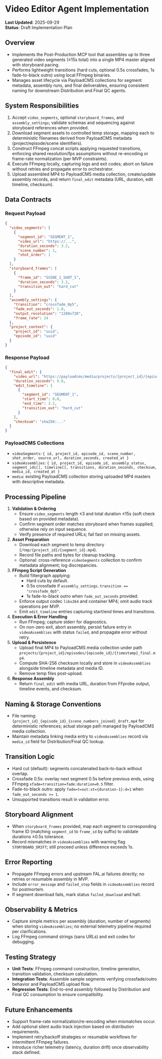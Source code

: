 # Video Editor Agent Implementation

**Last Updated**: 2025-09-29  
**Status**: Draft Implementation Plan

## Overview
- Implements the Post-Production MCP tool that assembles up to three generated video segments (≤15s total) into a single MP4 master aligned with storyboard pacing.
- Performs lightweight transitions (hard cuts, optional 0.5s crossfades, 1s fade-to-black outro) using local FFmpeg binaries.
- Manages asset lifecycle via PayloadCMS collections for segment metadata, assembly runs, and final deliverables, ensuring consistent naming for downstream Distribution and Final QC agents.

## System Responsibilities
1. Accept `video_segments`, optional `storyboard_frames`, and `assembly_settings`; validate schemas and sequencing against storyboard references when provided.
2. Download segment assets to controlled temp storage, mapping each to deterministic filenames derived from PayloadCMS metadata (project/episode/scene identifiers).
3. Construct FFmpeg concat scripts applying requested transitions, enforcing shared resolution/fps assumptions without re-encoding or frame-rate normalization (per MVP constraints).
4. Execute FFmpeg locally, capturing logs and exit codes; abort on failure without retries and propagate error to orchestrator.
5. Upload assembled MP4 to PayloadCMS media collection, create/update assembly records, and return `final_edit` metadata (URL, duration, edit timeline, checksum).

## Data Contracts
### Request Payload
```json
{
  "video_segments": [
    {
      "segment_id": "SEGMENT_1",
      "video_url": "https://...",
      "duration_seconds": 3.2,
      "scene_number": 1,
      "shot_order": 1
    }
  ],
  "storyboard_frames": [
    {
      "frame_id": "SCENE_1_SHOT_1",
      "duration_seconds": 3.2,
      "transition_out": "hard_cut"
    }
  ],
  "assembly_settings": {
    "transition": "crossfade_0p5",
    "fade_out_seconds": 1.0,
    "output_resolution": "1280x720",
    "frame_rate": 24
  },
  "project_context": {
    "project_id": "uuid",
    "episode_id": "uuid"
  }
}
```

### Response Payload
```json
{
  "final_edit": {
    "video_url": "https://payloadcms/media/projects/{project_id}/{episode_id}/final.mp4",
    "duration_seconds": 9.8,
    "edit_timeline": [
      {
        "segment_id": "SEGMENT_1",
        "start_time": 0.0,
        "end_time": 3.2,
        "transition_out": "hard_cut"
      }
    ],
    "checksum": "sha256:..."
  }
}
```

### PayloadCMS Collections
- `videoSegments`: `{ id, project_id, episode_id, scene_number, shot_order, source_url, duration_seconds, created_at }`
- `videoAssemblies`: `{ id, project_id, episode_id, assembly_status, segment_ids[], timeline[], transitions, duration_seconds, checksum, media_id, created_at }`
- `media`: existing PayloadCMS collection storing uploaded MP4 masters with descriptive metadata.

## Processing Pipeline
1. **Validation & Ordering**
   - Ensure `video_segments` length ≤3 and total duration ≤15s (soft check based on provided metadata).
   - Confirm segment order matches storyboard when frames supplied; otherwise rely on input sequence.
   - Verify presence of required URLs; fail fast on missing assets.
2. **Asset Preparation**
   - Download each segment to temp directory (`/tmp/{project_id}/{segment_id}.mp4`).
   - Record file paths and bytes for cleanup tracking.
   - Optional: cross-reference `videoSegments` collection to confirm metadata alignment; log discrepancies.
3. **FFmpeg Script Generation**
   - Build filtergraph applying:
     - Hard cuts by default.
     - 0.5s crossfade if `assembly_settings.transition == "crossfade_0p5"`.
     - 1s fade-to-black outro when `fade_out_seconds` provided.
   - Enforce output codec `libx264` and container MP4; omit audio track operations per MVP.
   - Emit `edit_timeline` entries capturing start/end times and transitions.
4. **Execution & Error Handling**
   - Run FFmpeg; capture stderr for diagnostics.
   - On non-zero exit, abort assembly, persist failure entry in `videoAssemblies` with status `failed`, and propagate error without retry.
5. **Upload & Persistence**
   - Upload final MP4 to PayloadCMS media collection under path `projects/{project_id}/episodes/{episode_id}/{timestamp}_final.mp4`.
   - Compute SHA-256 checksum locally and store in `videoAssemblies` alongside timeline metadata and media ID.
   - Remove temp files post-upload.
6. **Response Assembly**
   - Return `final_edit` with media URL, duration from FFprobe output, timeline events, and checksum.

## Naming & Storage Conventions
- File naming: `{project_id}_{episode_id}_{scene_numbers_joined}_draft.mp4` for deterministic references; actual storage path managed by PayloadCMS media collection.
- Maintain metadata linking media entry to `videoAssemblies` record via `media_id` field for Distribution/Final QC lookup.

## Transition Logic
- Hard cut (default): segments concatenated back-to-back without overlap.
- Crossfade 0.5s: overlay next segment 0.5s before previous ends, using FFmpeg `xfade=transition=fade:duration=0.5` filter.
- Fade-to-black outro: apply `fade=t=out:st={duration-1}:d=1` when `fade_out_seconds >= 1`.
- Unsupported transitions result in validation error.

## Storyboard Alignment
- When `storyboard_frames` provided, map each segment to corresponding frame ID (matching `segment_id` to `frame_id` by suffix) to validate durations ±0.5s tolerance.
- Record mismatches in `videoAssemblies` with warning flag `STORYBOARD_DRIFT`; still proceed unless difference exceeds 1s.

## Error Reporting
- Propagate FFmpeg errors and upstream FAL.ai failures directly; no retries or resumable assembly in MVP.
- Include `error_message` and `failed_step` fields in `videoAssemblies` record for postmortem.
- If segment download fails, mark status `failed_download` and halt.

## Observability & Metrics
- Capture simple metrics per assembly (duration, number of segments) when storing `videoAssemblies`; no external telemetry pipeline required per clarifications.
- Log FFmpeg command strings (sans URLs) and exit codes for debugging.

## Testing Strategy
- **Unit Tests**: FFmpeg command construction, timeline generation, transition validation, checksum calculation.
- **Integration Tests**: Assemble sample segments verifying crossfade/outro behavior and PayloadCMS upload flow.
- **Regression Tests**: End-to-end assembly followed by Distribution and Final QC consumption to ensure compatibility.

## Future Enhancements
- Support frame-rate normalization/re-encoding when mismatches occur.
- Add optional silent audio track injection based on distribution requirements.
- Implement retry/backoff strategies or resumable workflows for intermittent FFmpeg failures.
- Introduce richer telemetry (latency, duration drift) once observability stack defined.
